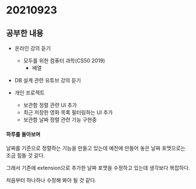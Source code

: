 # 20210923

## 공부한 내용
+ 온라인 강의 듣기
  - 모두를 위한 컴퓨터 과학(CS50 2019)
    * 배열

+ DB 설계 관련 유튜브 강의 듣기

+ 개인 프로젝트
  - 보관함 정렬 관련 UI 추가
  - 최근 저장한 영화 목록 필터링하는 UI 추가
  - 보관함 날짜 정렬 관련 기능 구현중

#### 하루를 돌아보며
날짜를 기준으로 정렬하는 기능을 만들고 있는데 예전에 만들어 놓은 날짜 포맷으로는 조금 힘들 것 같다.

그래서 기존에 extension으로 추가한 날짜 포맷을 수정하고 있는데 생각보다 복잡하다.

처음부터 하나하나 수정해 봐야 될 것 같다.
